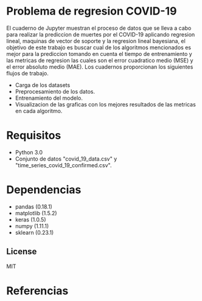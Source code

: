 # Problema de regresion COVID-19

El cuaderno de Jupyter muestran el proceso de datos que se lleva a cabo para realizar la prediccion de muertes por el COVID-19 aplicando regresion lineal, maquinas de vector de soporte y la regresion lineal bayesiana, el objetivo de este trabajo es buscar cual de los algoritmos mencionados es mejor para la prediccion tomando en cuenta el tiempo de entrenamiento y las metricas de regresion las cuales son el error cuadratico medio (MSE) y el error absoluto medio (MAE).
Los cuadernos proporcionan los siguientes flujos de trabajo.

  - Carga de los datasets
  - Preprocesamiento  de los datos.
  - Entrenamiento del modelo.
  - Visualizacion de las graficas con los mejores resultados de las metricas en cada algoritmo.

# Requisitos

  - Python 3.0
  - Conjunto de datos "covid_19_data.csv" y "time_series_covid_19_confirmed.csv".


# Dependencias
 - pandas (0.18.1)
 - matplotlib (1.5.2)
 - keras (1.0.5)
 - numpy (1.11.1)
 - sklearn (0.23.1)

 
License
----

MIT


# Referencias
